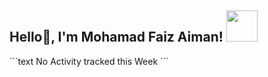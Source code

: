 <h2> Hello👋, I'm Mohamad Faiz Aiman! <img src="https://media.giphy.com/media/12oufCB0MyZ1Go/giphy.gif" width="50"></h2>
<!--START_SECTION:waka-->
```text
No Activity tracked this Week
```
<!--END_SECTION:waka-->

